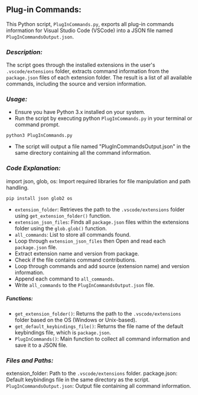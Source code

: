 ## **Plug-in Commands:**
This Python script, `PlugInCommands.py`, exports all plug-in commands information for Visual Studio Code (VSCode) into a JSON file named `PlugInCommandsOutput.json`.

### *Description:*
The script goes through the installed extensions in the user's `.vscode/extensions` folder, extracts command information from the `package.json` files of each extension folder. The result is a list of all available commands, including the source and version information.

### *Usage:*
* Ensure you have Python 3.x installed on your system.
* Run the script by executing python `PlugInCommands.py` in your terminal or command prompt.
```
python3 PlugInCommands.py
```
* The script will output a file named "PlugInCommandsOutput.json" in the same directory containing all the command information.

### *Code Explanation:*
import json, glob, os: Import required libraries for file manipulation and path handling.
```
pip install json glob2 os
```

* `extension_folder`: Retrieves the path to the `.vscode/extensions` folder using `get_extension_folder()` function.
* `extension_json_files`: Finds all `package.json` files within the extensions folder using the `glob.glob()` function.
* `all_commands`: List to store all commands found.
* Loop through `extension_json_files` then Open and read each `package.json` file.
* Extract extension name and version from package.
* Check if the file contains command contributions.
* Loop through commands and add source (extension name) and version information.
* Append each command to `all_commands`.
* Write `all_commands` to the `PlugInCommandsOutput.json` file.

##### *Functions:*
* `get_extension_folder()`: Returns the path to the `.vscode/extensions` folder based on the OS (Windows or Unix-based).
* `get_default_keybindings_file()`: Returns the file name of the default keybindings file, which is `package.json`.
* `PlugInCommands()`: Main function to collect all command information and save it to a JSON file.

### *Files and Paths:*

extension_folder: Path to the `.vscode/extensions` folder.
package.json: Default keybindings file in the same directory as the script.
`PlugInCommandsOutput.json`: Output file containing all command information.
